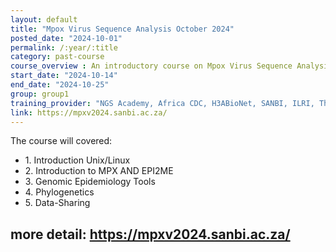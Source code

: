 ```yaml
---
layout: default
title: "Mpox Virus Sequence Analysis October 2024"
posted_date: "2024-10-01"
permalink: /:year/:title
category: past-course
course_overview : An introductory course on Mpox Virus Sequence Analysis for Genomic Epidemiology.The course is a two week (10 days) programme of in-person instruction combining theoretical back with practical instruction and opporunity for hands-on practice of the skills presented.
start_date: "2024-10-14"
end_date: "2024-10-25"
group: group1
training_provider: "NGS Academy, Africa CDC, H3ABioNet, SANBI, ILRI, Thiagen Genomics"
link: https://mpxv2024.sanbi.ac.za/
---
```

<!-- test -->
<p>The course will covered:</p>
<ul>
<li>1. Introduction Unix/Linux </li>
<li>2. Introduction to MPX AND EPI2ME</li>
<li>3. Genomic Epidemiology Tools</li>
<li>4. Phylogenetics </li>
<li>5. Data-Sharing</li>
</ul>

more detail: https://mpxv2024.sanbi.ac.za/
---

